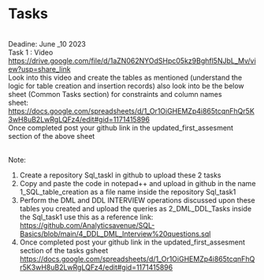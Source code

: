 # Tasks
<BR> Deadine: June _10 2023
<BR> Task 1 : 
Video  https://drive.google.com/file/d/1aZN062NYOdSHpc05kz9Bghfl5NJbL_Mv/view?usp=share_link
<BR> Look into this video and create the tables as mentioned (understand the logic for table creation and insertion records)
also look into be the below sheet (Common Tasks section) for constraints and column names
<BR> sheet: https://docs.google.com/spreadsheets/d/1_Or1OiGHEMZp4i865tcqnFhQr5K3wH8uB2LwRgLQFz4/edit#gid=1171415896
<BR> Once completed post your github link in the updated_first_assesment section of the above sheet

<BR> Note:
1. Create a repository Sql_taskl in github to upload these 2 tasks
2. Copy and paste the code in notepad++ and upload in github in the name 1_SQL_table_creation as a file name inside the repository Sql_task1
3. Perform the DML and DDL INTERVIEW operations discussed upon these tables you created  and upload the queries as 2_DML_DDL_Tasks inside the Sql_task1
  use this as a reference link: https://github.com/Analyticsavenue/SQL-Basics/blob/main/4_DDL_DML_Interview%20questions.sql
4. Once completed post your github link in the updated_first_assesment section of the tasks gsheet
   https://docs.google.com/spreadsheets/d/1_Or1OiGHEMZp4i865tcqnFhQr5K3wH8uB2LwRgLQFz4/edit#gid=1171415896


